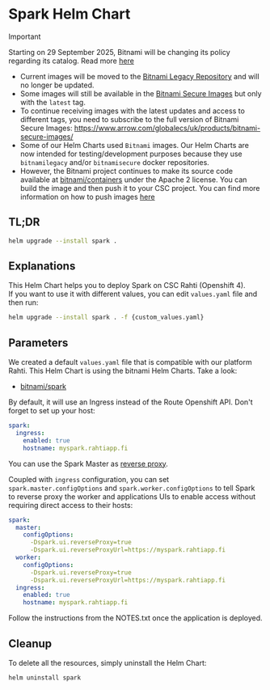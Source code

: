 # Spark Helm Chart

> [!IMPORTANT]  
> Starting on 29 September 2025, Bitnami will be changing its policy regarding its catalog. Read more [here](https://github.com/bitnami/containers/issues/83267)  
> - Current images will be moved to the [Bitnami Legacy Repository](https://hub.docker.com/u/bitnamilegacy) and will no longer be updated.  
> - Some images will still be available in the [Bitnami Secure Images](https://hub.docker.com/u/bitnamisecure) but only with the `latest` tag.  
> - To continue receiving images with the latest updates and access to different tags, you need to subscribe to the full version of Bitnami Secure Images: https://www.arrow.com/globalecs/uk/products/bitnami-secure-images/  
> - Some of our Helm Charts used `Bitnami` images. Our Helm Charts are now intended for testing/development purposes because they use `bitnamilegacy` and/or `bitnamisecure` docker repositories.  
> - However, the Bitnami project continues to make its source code available at [bitnami/containers](https://github.com/bitnami/containers) under the Apache 2 license. You can build the image and then push it to your CSC project. You can find more information on how to push images [here](https://docs.csc.fi/cloud/rahti/images/Using_Rahti_integrated_registry/)

## TL;DR
```sh
helm upgrade --install spark .
```

## Explanations
This Helm Chart helps you to deploy Spark on CSC Rahti (Openshift 4).  
If you want to use it with different values, you can edit `values.yaml` file and then run:  
```sh
helm upgrade --install spark . -f {custom_values.yaml}
```

## Parameters
We created a default `values.yaml` file that is compatible with our platform Rahti. This Helm Chart is using the bitnami Helm Charts. Take a look:
- [bitnami/spark](https://github.com/bitnami/charts/blob/main/bitnami/spark/)

By default, it will use an Ingress instead of the Route Openshift API. Don't forget to set up your host:

```yaml
spark:
  ingress:
    enabled: true
    hostname: myspark.rahtiapp.fi
```

You can use the Spark Master as [reverse proxy](https://github.com/bitnami/charts/blob/main/bitnami/spark/README.md#configuring-spark-master-as-reverse-proxy).

Coupled with `ingress` configuration, you can set `spark.master.configOptions` and `spark.worker.configOptions` to tell Spark to reverse proxy the worker
and applications UIs to enable access without requiring direct access to their hosts:

```yaml
spark:
  master:
    configOptions:
      -Dspark.ui.reverseProxy=true
      -Dspark.ui.reverseProxyUrl=https://myspark.rahtiapp.fi
  worker:
    configOptions:
      -Dspark.ui.reverseProxy=true
      -Dspark.ui.reverseProxyUrl=https://myspark.rahtiapp.fi
  ingress:
    enabled: true
    hostname: myspark.rahtiapp.fi
```

Follow the instructions from the NOTES.txt once the application is deployed.

## Cleanup
To delete all the resources, simply uninstall the Helm Chart:

```sh
helm uninstall spark
```